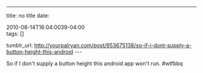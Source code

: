 ---
title: no title
date:

 2010-08-14T16:04:0039-04:00  
tags:  []

tumblr_url:
http://yourpalryan.com/post/953675138/so-if-i-dont-supply-a-button-height-this-android
\-\--

So if I don't supply a button height this android app won't run.
\#wtfbbq
